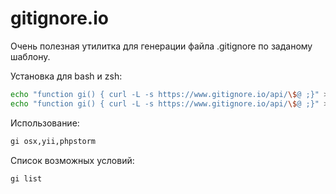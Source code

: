 # gitignore.io

Очень полезная утилитка для генерации файла .gitignore по заданому шаблону.

Установка для bash и zsh:
```sh
echo "function gi() { curl -L -s https://www.gitignore.io/api/\$@ ;}" >> ~/.bashrc && source ~/.bashrc
echo "function gi() { curl -L -s https://www.gitignore.io/api/\$@ ;}" >> ~/.zshrc && source ~/.zshrc
```

Использование:
```sh
gi osx,yii,phpstorm
```

Список возможных условий:
```sh
gi list
```

